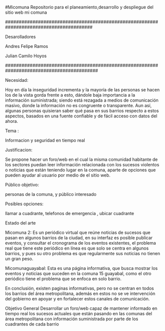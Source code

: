 #Micomuna
Repositorio para el planeamiento,desarrollo y despliegue del sitio web mi comuna

########################################################################################
 
Desarolladores

Andres Felipe Ramos  

Julian Camilo Hoyos 

##########################################################################################
 

Necesidad: 

Hoy en día la inseguridad incrementa y la mayoría de las personas se hacen los de la vista gorda frente a esto, dándole baja importancia a la información suministrada; siendo está rezagada a medios de comunicación masivo, donde  la información no es congruente o  transparente. Aun así, algunas personas  quisieran saber qué pasa en sus barrios respecto a estos aspectos, basados en una fuente confiable y de fácil acceso con datos del ahora. 

 

Tema :  

Informacion y seguridad en tiempo real 

 

Justificacion: 

Se propone hacer un foro/web en el cual la misma comunidad habitante de los sectores  puedan leer información relacionada con los sucesos violentos o noticias que están teniendo lugar en la comuna, aparte de opciones que pueden ayudar al usuario por medio de el sitio web. 

 

Público objetivo:  

personas de la comuna, y público interesado 

 

Posibles opciones:

llamar a cuadrante, telefonos de emergencia , ubicar cuadrante 


Estado del arte

Micomuna 2: Es un periódico virtual que reúne noticias de sucesos que pasan en algunos barrios de la ciudad, en su interfaz es posible publicar eventos, y consultar el cronograma de los eventos existentes, el problema real que tiene este periódico en línea es que solo se centra en algunos barrios, y pues su otro problema es que regularmente sus noticias no tienen un gran peso.

Micomunaguayabal: Esta es una página informativa, que busca mostrar los eventos y noticias que suceden en la comuna 15 guayabal, como el otro periódico tiene el problema que se enfoca en solo barrio.

En conclusión, existen paginas informativas, pero no se centran en todos los barrios del área metropolitana, además en estos no se ve intervención del gobierno en apoyar y en fortalecer estos canales de comunicación.

Objetivo General
Desarrollar un foro/web capaz de mantener informado en tiempo real los sucesos actuales que están pasando en las comunas del área metropolitana con información suministrada por parte de los cuadrantes de cada barrio





 
 
